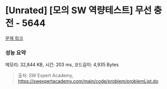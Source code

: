 # [Unrated] [모의 SW 역량테스트] 무선 충전 - 5644 

[문제 링크](https://swexpertacademy.com/main/code/problem/problemDetail.do?contestProbId=AWXRDL1aeugDFAUo) 

### 성능 요약

메모리: 32,844 KB, 시간: 203 ms, 코드길이: 4,935 Bytes



> 출처: SW Expert Academy, https://swexpertacademy.com/main/code/problem/problemList.do